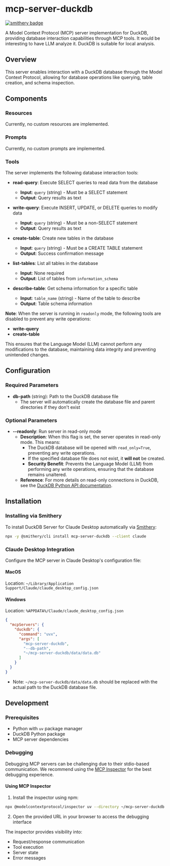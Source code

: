 # mcp-server-duckdb
[![smithery badge](https://smithery.ai/badge/mcp-server-duckdb)](https://smithery.ai/server/mcp-server-duckdb)

A Model Context Protocol (MCP) server implementation for DuckDB, providing database interaction capabilities through MCP tools.
It would be interesting to have LLM analyze it. DuckDB is suitable for local analysis.

## Overview

This server enables interaction with a DuckDB database through the Model Context Protocol, allowing for database operations like querying, table creation, and schema inspection.

## Components

### Resources

Currently, no custom resources are implemented.

### Prompts

Currently, no custom prompts are implemented.

### Tools

The server implements the following database interaction tools:

- **read-query**: Execute SELECT queries to read data from the database
  - **Input**: `query` (string) - Must be a SELECT statement
  - **Output**: Query results as text

- **write-query**: Execute INSERT, UPDATE, or DELETE queries to modify data
  - **Input**: `query` (string) - Must be a non-SELECT statement
  - **Output**: Query results as text

- **create-table**: Create new tables in the database
  - **Input**: `query` (string) - Must be a CREATE TABLE statement
  - **Output**: Success confirmation message

- **list-tables**: List all tables in the database
  - **Input**: None required
  - **Output**: List of tables from `information_schema`

- **describe-table**: Get schema information for a specific table
  - **Input**: `table_name` (string) - Name of the table to describe
  - **Output**: Table schema information

**Note**: When the server is running in `readonly` mode, the following tools are disabled to prevent any write operations:
- **write-query**
- **create-table**

This ensures that the Language Model (LLM) cannot perform any modifications to the database, maintaining data integrity and preventing unintended changes.

## Configuration

### Required Parameters

- **db-path** (string): Path to the DuckDB database file
  - The server will automatically create the database file and parent directories if they don't exist

### Optional Parameters

- **--readonly**: Run server in read-only mode
  - **Description**: When this flag is set, the server operates in read-only mode. This means:
    - The DuckDB database will be opened with `read_only=True`, preventing any write operations.
    - If the specified database file does not exist, it **will not** be created.
    - **Security Benefit**: Prevents the Language Model (LLM) from performing any write operations, ensuring that the database remains unaltered.
  - **Reference**: For more details on read-only connections in DuckDB, see the [DuckDB Python API documentation](https://duckdb.org/docs/api/python/dbapi.html#read_only-connections).


## Installation

### Installing via Smithery

To install DuckDB Server for Claude Desktop automatically via [Smithery](https://smithery.ai/server/mcp-server-duckdb):

```bash
npx -y @smithery/cli install mcp-server-duckdb --client claude
```

### Claude Desktop Integration

Configure the MCP server in Claude Desktop's configuration file:

#### MacOS
Location: `~/Library/Application Support/Claude/claude_desktop_config.json`

#### Windows
Location: `%APPDATA%/Claude/claude_desktop_config.json`

```json
{
  "mcpServers": {
    "duckdb": {
      "command": "uvx",
      "args": [
        "mcp-server-duckdb",
        "--db-path",
        "~/mcp-server-duckdb/data/data.db"
      ]
    }
  }
}
```

* Note: `~/mcp-server-duckdb/data/data.db` should be replaced with the actual path to the DuckDB database file.

## Development

### Prerequisites

- Python with `uv` package manager
- DuckDB Python package
- MCP server dependencies

### Debugging

Debugging MCP servers can be challenging due to their stdio-based communication. We recommend using the [MCP Inspector](https://github.com/modelcontextprotocol/inspector) for the best debugging experience.

#### Using MCP Inspector

1. Install the inspector using npm:
```bash
npx @modelcontextprotocol/inspector uv --directory ~/mcp-server-duckdb run mcp-server-duckdb
```

2. Open the provided URL in your browser to access the debugging interface

The inspector provides visibility into:
- Request/response communication
- Tool execution
- Server state
- Error messages
